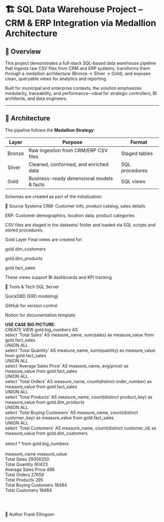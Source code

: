 # 🏗️ SQL Data Warehouse Project – CRM & ERP Integration via Medallion Architecture

## 📘 Overview

This project demonstrates a full-stack SQL-based data warehouse pipeline that ingests raw CSV files from CRM and ERP systems, transforms them through a medallion architecture (Bronze → Silver → Gold), and exposes clean, queryable views for analytics and reporting.

Built for municipal and enterprise contexts, the solution emphasizes modularity, traceability, and performance—ideal for strategic controllers, BI architects, and data engineers.

---

## 🧱 Architecture

The pipeline follows the **Medallion Strategy**:

| Layer   | Purpose                                  | Format         |
|---------|------------------------------------------|----------------|
| Bronze  | Raw ingestion from CRM/ERP CSV files     | Staged tables  |
| Silver  | Cleaned, conformed, and enriched data    | SQL procedures |
| Gold    | Business-ready dimensional models & facts| SQL views      |

Schemas are created as part of the initialization:


📂 Source Systems
CRM: Customer info, product catalog, sales details

ERP: Customer demographics, location data, product categories

CSV files are staged in the datasets/ folder and loaded via SQL scripts and stored procedures.

Gold Layer
Final views are created for:

gold.dim_customers

gold.dim_products

gold.fact_sales

These views support BI dashboards and KPI tracking

📌 Tools & Tech
SQL Server

QuickDBD (ERD modeling)

GitHub for version control

Notion for documentation template


**USE CASE BIG PICTURE:**<br>
CREATE VIEW gold.big_numbers AS<br>
select 'Total Sales' AS measure_name, sum(sales) as measure_value from gold.fact_sales<br>
UNION ALL<br>
select 'Total Quantity' AS measure_name, sum(quantity) as measure_value from gold.fact_sales<br>
UNION ALL<br>
select 'Average Sales Price' AS measure_name, avg(price) as measure_value from gold.fact_sales<br>
UNION ALL<br>
select 'Total Orders' AS measure_name, count(distinct order_number) as measure_value from gold.fact_sales<br>
UNION ALL<br>
select 'Total Products' AS measure_name, count(distinct product_key) as measure_value from gold.dim_products<br>
UNION ALL<br>
select 'Total Buying Customers' AS measure_name, count(distinct customer_key) as measure_value from gold.fact_sales<br>
UNION ALL<br>
select 'Total Customers' AS measure_name, count(distinct customer_id) as measure_value from gold.dim_customers<br>
<br>
select * from gold.big_numbers<br>
<br>
measure_name	measure_value<br>
Total Sales	29356250<br>
Total Quantity	60423<br>
Average Sales Price	486<br>
Total Orders	27659<br>
Total Products	295<br>
Total Buying Customers	18484<br>
Total Customers	18484<br>

<br>
<br>


🧠 Author
Frank Ellingsen
